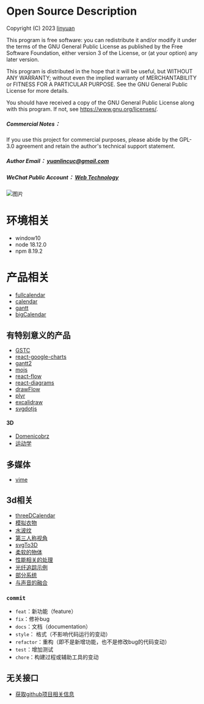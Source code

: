 # Open Source Description

Copyright (C) 2023  [linyuan](https://github.com/linround) 

This program is free software: you can redistribute it and/or modify
it under the terms of the GNU General Public License as published by
the Free Software Foundation, either version 3 of the License, or
(at your option) any later version.

This program is distributed in the hope that it will be useful,
but WITHOUT ANY WARRANTY; without even the implied warranty of
MERCHANTABILITY or FITNESS FOR A PARTICULAR PURPOSE.  See the
GNU General Public License for more details.    

You should have received a copy of the GNU General Public License
along with this program.  If not, see <https://www.gnu.org/licenses/>.


##### _Commercial Notes_：  
If you use this project for commercial purposes, please abide by the GPL-3.0 agreement and retain the author's technical support statement.


##### _Author Email_： yuanlincuc@gmail.com  

##### _WeChat Public Account_：  [Web Technology](https://mp.weixin.qq.com/s/2Up1CBJERQay_cCzTZU_zg)
![图片](https://mp.weixin.qq.com/mp/qrcode?scene=10000004&size=102&__biz=MzIwODQyODc4NA==&mid=2247484061&idx=1&sn=e748636941f002a762bcaf94f1f1f907&send_time=)


# 环境相关

- window10
- node 18.12.0
- npm 8.19.2

# 产品相关

- [fullcalendar](https://github.com/fullcalendar/fullcalendar)
- [calendar](https://github.com/nhn/tui.calendar)
- [gantt](https://github.com/linyuan1105/gantt)
- [bigCalendar](https://github.com/linyuan1105/react-big-calendar)

## 有特别意义的产品
- [GSTC](https://github.com/neuronetio/gantt-schedule-timeline-calendar)
- [react-google-charts](https://github.com/linyuan1105/react-google-charts)
- [gantt2](https://github.com/DHTMLX/gantt)
- [mojs](https://github.com/linyuan1105/mojs)
- [react-flow](https://github.com/linyuan1105/react-flow)
- [react-diagrams](https://github.com/projectstorm/react-diagrams)
- [drawFlow](https://github.com/linyuan1105/Drawflow)
- [plyr](https://github.com/sampotts/plyr)
- [excalidraw](https://github.com/linround/excalidraw)
- [svgdotjs](https://github.com/svgdotjs/svg.js)
#### 3D
- [Domenicobrz](https://domenicobrz.github.io/webgl/index.html)
- [运动学](https://github.com/lo-th/fullik)
## 多媒体
- [vime](https://github.com/linyuan1105/vime)
## 3d相关
- [threeDCalendar](https://threejs.org/examples/#css3d_periodictable)
- [模拟衣物](https://enable3d.io/examples/softbody-cloth.html)
- [水波纹](https://enable3d.io/examples/water.html)
- [第三人称视角](https://enable3d.io/examples/3rd-person-camera.html)
- [svgTo3D](https://enable3d.io/examples/create-3d-geometry-from-svg-file.html)
- [柔软的物体](https://github.com/kripken/ammo.js/)
- [性能相关的处理](https://github.com/gkjohnson/three-mesh-bvh)
- [光纤追踪示例](https://github.com/gkjohnson/three-gpu-pathtracer)
- [部分系统](https://github.com/creativelifeform/three-nebula)
- [与声音的融合](https://threejs.org/examples/#webgl_materials_video)




### `commit` 
- `feat`：新功能（feature）
- `fix`：修补bug
- `docs`：文档（documentation）
- `style`： 格式（不影响代码运行的变动）
- `refactor`：重构（即不是新增功能，也不是修改bug的代码变动）
- `test`：增加测试
- `chore`：构建过程或辅助工具的变动


## 无关接口
- [获取github项目相关信息](https://api.github.com/repos/vercel/swr)

